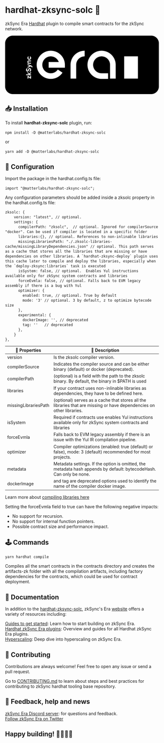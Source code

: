 # hardhat-zksync-solc 🚀

zkSync Era [Hardhat](https://hardhat.org/) plugin to compile smart contracts for the zkSync network.

![Era Logo](https://github.com/matter-labs/era-contracts/raw/main/eraLogo.svg)

## 📥 Installation

To install **hardhat-zksync-solc** plugin, run:

`npm install -D @matterlabs/hardhat-zksync-solc`

or

`yarn add -D @matterlabs/hardhat-zksync-solc`

## 🔩 Configuration

Import the package in the hardhat.config.ts file:

`import "@matterlabs/hardhat-zksync-solc";`

Any configuration parameters should be added inside a zksolc property in the hardhat.config.ts file:

```
zksolc: {
    version: "latest", // optional.
    settings: {
      compilerPath: "zksolc",  // optional. Ignored for compilerSource "docker". Can be used if compiler is located in a specific folder
      libraries:{}, // optional. References to non-inlinable libraries
      missingLibrariesPath: "./.zksolc-libraries-cache/missingLibraryDependencies.json" // optional. This path serves as a cache that stores all the libraries that are missing or have dependencies on other libraries. A `hardhat-zksync-deploy` plugin uses this cache later to compile and deploy the libraries, especially when the `deploy-zksync:libraries` task is executed
      isSystem: false, // optional.  Enables Yul instructions available only for zkSync system contracts and libraries
      forceEvmla: false, // optional. Falls back to EVM legacy assembly if there is a bug with Yul
      optimizer: {
        enabled: true, // optional. True by default
        mode: '3' // optional. 3 by default, z to optimize bytecode size
      },
      experimental: {
        dockerImage: '', // deprecated
        tag: ''   // deprecated
      },
    }
},
```
| 🔧 Properties               | 📄 Description                                                                                                       |
|-----------------------------|----------------------------------------------------------------------------------------------------------------------|
| version                     |  Is the zksolc compiler version.                                                                                     |
| compilerSource              | Indicates the compiler source and can be either binary (default) or docker (deprecated).                             |
| compilerPath                | (optional) is a field with the path to the zksolc binary. By default, the binary in $PATH is used                    |
| libraries                   | If your contract uses non-inlinable libraries as dependencies, they have to be defined here.                         |
| missingLibrariesPath        | (optional) serves as a cache that stores all the libraries that are missing or have dependencies on other libraries. |
| isSystem                    | Required if contracts use enables Yul instructions available only for zkSync system contracts and libraries          |
| forceEvmla                  | Falls back to EVM legacy assembly if there is an issue with the Yul IR compilation pipeline.                         |
| optimizer                   | Compiler optimizations (enabled: true (default) or false), mode: 3 (default) recommended for most projects.          |
| metadata                    | Metadata settings. If the option is omitted, the metadata hash appends by default: bytecodeHash. Can only be none.   |
| dockerImage                 | and tag are deprecated options used to identify the name of the compiler docker image.                               |

Learn more about [compiling libraries here](https://era.zksync.io/docs/tools/hardhat/compiling-libraries.html)

Setting the forceEvmla field to true can have the following negative impacts:

- No support for recursion.
- No support for internal function pointers.
- Possible contract size and performance impact.

## 🕹 Commands

`yarn hardhat compile`

Compiles all the smart contracts in the contracts directory and creates the artifacts-zk folder with all the compilation artifacts, including factory dependencies for the contracts, which could be used for contract deployment.

## 📝 Documentation

In addition to the [hardhat-zksync-solc](https://era.zksync.io/docs/tools/hardhat/hardhat-zksync-solc.html), zkSync's Era [website](https://era.zksync.io/docs/) offers a variety of resources including:

[Guides to get started](https://era.zksync.io/docs/dev/building-on-zksync/hello-world.html): Learn how to start building on zkSync Era.\
[Hardhat zkSync Era plugins](https://era.zksync.io/docs/tools/hardhat/getting-started.html): Overview and guides for all Hardhat zkSync Era plugins.\
[Hyperscaling](https://era.zksync.io/docs/reference/concepts/hyperscaling.html#what-are-hyperchains): Deep dive into hyperscaling on zkSync Era.

## 🤝 Contributing

Contributions are always welcome! Feel free to open any issue or send a pull request.

Go to [CONTRIBUTING.md](https://github.com/matter-labs/hardhat-zksync/blob/main/.github/CONTRIBUTING.md) to learn about steps and best practices for contributing to zkSync hardhat tooling base repository.  


## 🙌 Feedback, help and news

[zkSync Era Discord server](https://join.zksync.dev/): for questions and feedback.\
[Follow zkSync Era on Twitter](https://twitter.com/zksync)

## Happy building! 👷‍♀️👷‍♂️